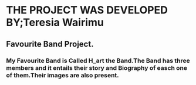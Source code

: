 # THE PROJECT WAS DEVELOPED BY;Teresia Wairimu
##  Favourite Band Project.
### My Favourite Band is Called H_art the Band.The Band has three members and it entails their story and Biography of easch one of them.Their images are also present.